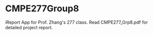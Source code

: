# CMPE277Group8
iReport App for Prof. Zhang's 277 class.
Read CMPE277_Grp8.pdf for detailed project report.
